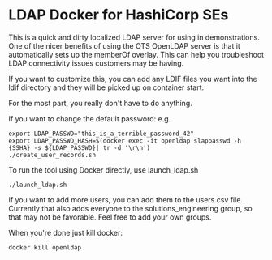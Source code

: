 # LDAP Docker for HashiCorp SEs

This is a quick and dirty localized LDAP server for using in demonstrations. One of the nicer benefits of using the OTS OpenLDAP server is that it automatically sets up the memberOf overlay.   This can help you troubleshoot LDAP connectivity issues customers may be having.

If you want to customize this, you can add any LDIF files you want into the ldif directory and they will be picked up on container start.

For the most part, you really don't have to do anything.


If you want to change the default password:
e.g.
```
export LDAP_PASSWD="this_is_a_terrible_password_42"
export LDAP_PASSWD_HASH=$(docker exec -it openldap slappasswd -h {SSHA} -s ${LDAP_PASSWD}| tr -d '\r\n')
./create_user_records.sh
```

To run the tool using Docker directly, use launch_ldap.sh
```
./launch_ldap.sh
```

If you want to add more users, you can add them to the users.csv file.   Currently that also adds everyone to the solutions_engineering group, so that may not be favorable.   Feel free to add your own groups.   

When you're done just kill docker:
```
docker kill openldap
```
